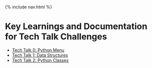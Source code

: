 {% include nav.html %}
# Key Learnings and Documentation for Tech Talk Challenges

* [Tech Talk 0: Python Menu](tech_talks/tt0_keylearnings)
* [Tech Talk 1: Data Structures](tech_talks/tt1_keylearnings)
* [Tech Talk 2: Python Classes](tech_talks/tt2_keylearnings)


